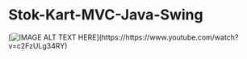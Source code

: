 # Stok-Kart-MVC-Java-Swing

[![IMAGE ALT TEXT HERE]([https://img.youtube.com/vi/YOUTUBE_VIDEO_ID_HERE/0.jpg](https://i.ytimg.com/vi/c2FzULg34RY/hq720.jpg?sqp=-oaymwEcCNAFEJQDSFXyq4qpAw4IARUAAIhCGAFwAcABBg==&rs=AOn4CLDPRVhDqv1WJ-khFJcLBZsWYHi1qA))](https://https://www.youtube.com/watch?v=c2FzULg34RY)
